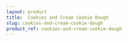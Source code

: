 ```yaml
---
layout: product
title:  Cookies and Cream Cookie Dough
slug: cookies-and-cream-cookie-dough
product_ref: cookies-and-cream-cookie-dough
---
```


